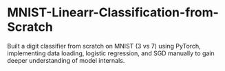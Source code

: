 # MNIST-Linearr-Classification-from-Scratch
Built a digit classifier from scratch on MNIST (3 vs 7) using PyTorch, implementing data loading, logistic regression, and SGD manually to gain deeper understanding of model internals.
